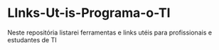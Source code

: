 # LInks-Ut-is-Programa-o-TI
Neste repositória listarei ferramentas e links utéis para profissionais e estudantes de TI
